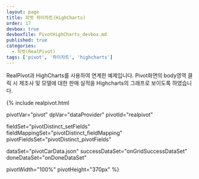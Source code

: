 ```yaml
---
layout: page
title: 피벗 하이차트(HighCharts)
order: 17
devbox: true
devboxfile: PivotHighCharts_devbox.md
published: true
categories:
  - 피벗(RealPivot)
tags: ['pivot', '하이차트', 'highcharts']
---
```


RealPivot과 HighCharts를 사용하여 연계한 예제입니다. 
Pivot화면의 body영역 클릭 시 제조사 및 모델에 대한 판매 실적을 Highcharts의 그래프로 보이도록 하였습니다.

<script type="text/javascript" src="/lib/highcharts/highcharts.js"></script>

<script>
var onGridSuccessDataSet = function(data, textStatus, jqXHR) {

    pivot.setDisplayOptions({columnHeight:40,rowHeight:40,columnWidth:60,blankFillValue:null,virtualRendering:true, showFocus:true})

    dataProvider.fillJsonData(data);
    pivot.setHeaderOptions({formType:"grid"})
    pivot.drawView();

    pivot.onCurrentChanged = function (grid, index) {

      var attrs = Object.keys(index.columns);
      var level = attrs.filter(function (item) { return item == "__sum" || item == "valueField" ? false : true; }).length;

      if(level == 0){
        level = 1
      } 

      var columnLabels = pivot.getColumnLabels();
      var columnList = getLevelLabels(columnLabels, 1, level)

      var vals = []
      var len = Object.keys(pivot.getRowValues("판매량", index.rows).descendants).length;
      for (var i = 0; i < len; i++){
          if(Object.keys(pivot.getRowValues("판매량", index.rows).descendants)[i].split(":::").length == level){
              var key = Object.keys(pivot.getRowValues("판매량", index.rows).descendants)[i];
              vals.push(pivot.getRowValues("판매량", index.rows).descendants[key])
          }
      }

      setHighChart(dataProvider, vals, index, columnList);
    }

    function getLevelLabels(columnChilds, level, targetLevel) {
        var list = [];
        for (var i = 0, len = columnChilds.length; i < len; i++) {
            if(level == targetLevel){
                list.push(columnChilds[i].label)
            } else if(level < targetLevel && columnChilds[i].hasOwnProperty("childs")) {
                var levelLabels = getLevelLabels(columnChilds[i].childs, level + 1, targetLevel)
                list.push.apply(list, levelLabels);
            }
        }
        return list;
    }
}
var onDoneDataSet = function() {
    
}

var onSuccessColumnSet = function(data, textStatus, jqXHR) {
}  


function setHighChart(provider, vals, index, columnList) {
    var subtitle;

    if(Object.keys(index.rows)[0] == "__sum"){
        subtitle = "전체 요약"
    } else if(index.rows.모델){
        subtitle = index.rows.모델
    } else {
        subtitle = index.rows.제조사
    } 

    var categories = provider.getFieldValues("판매날짜");
    var diVal = provider.getFieldValues("판매량");
    $.each(diVal, function (k, v) {
        if (v == undefined)
            diVal[k] = null;
    });
 
    $('#container').highcharts({
        title: {
            text: '차량 판매 실적',
            x: -20
        },
        subtitle: {
            text: subtitle,
            x: -20
        },
        xAxis: {
            categories: columnList,
            crosshair: true
        },
        yAxis: [{
            title: {
                text: '단위(대)'
            },
            labels: {
                format: '{value}'
            }
        }],
        tooltip: {
            shared: true // 한 로우에 여러 컬럼의 값을 표시
        },
        legend: {
            enabled : false
        },
        series: [{
            name: "판매량",
            data: vals,
            tooltip: {
                valueSuffix: "대"
            }
        }],
        chart: {
            type: 'column',
            events: {
            }
        }
    });
}

</script>

{% include realpivot.html

  pivotVar="pivot"
  dpVar="dataProvider"
  pivotId="realpivot"

  fieldSet="pivotDistinct_setFields"
  fieldMappingSet="pivotDistinct_fieldMapping"
  pivotFieldsSet="pivotDistinct_pivotFields"

  dataSet="pivotCarData.json"
  successDataSet="onGridSuccessDataSet"
  doneDataSet="onDoneDataSet"

  pivotWidth="100%"
  pivotHeight="370px" %}

<div id="container" style="height:300px;"></div>